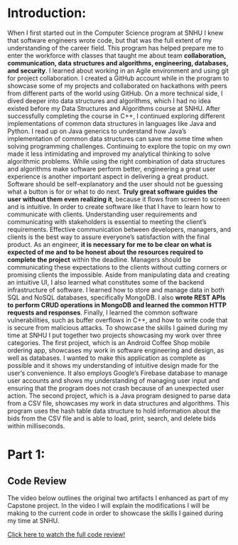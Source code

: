# Introduction:
  When I first started out in the Computer Science program at SNHU I knew that software engineers wrote code, but that was the full extent of my understanding of the career field. This program has helped prepare me to enter the workforce with classes that taught me about team **collaboration, communication, data structures and algorithms, engineering, databases, and security**. I learned about working in an Agile environment and using git for project collaboration. I created a GitHub account while in the program to showcase some of my projects and collaborated on hackathons with peers from different parts of the world using GitHub.
	On a more technical side, I dived deeper into data structures and algorithms, which I had no idea existed before my Data Structures and Algorithms course at SNHU. After successfully completing the course in C++, I continued exploring different implementations of common data structures in languages like Java and Python. I read up on Java generics to understand how Java’s implementation of common data structures can save me some time when solving programming challenges. Continuing to explore the topic on my own made it less intimidating and improved my analytical thinking to solve algorithmic problems.
	While using the right combination of data structures and algorithms make software perform better, engineering a great user experience is another important aspect in delivering a great product. Software should be self-explanatory and the user should not be guessing what a button is for or what to do next. **Truly great software guides the user without them even realizing it**, because it flows from screen to screen and is intuitive. In order to create software like that I have to learn how to communicate with clients.
	Understanding user requirements and communicating with stakeholders is essential to meeting the client’s requirements. Effective communication between developers, managers, and clients is the best way to assure everyone’s satisfaction with the final product. As an engineer, **it is necessary for me to be clear on what is expected of me and to be honest about the resources required to complete the project** within the deadline. Managers should be communicating these expectations to the clients without cutting corners or promising clients the impossible.
	Aside from manipulating data and creating an intuitive UI, I also learned what constitutes some of the backend infrastructure of software. I learned how to store and manage data in both SQL and NoSQL databases, specifically MongoDB. I also **wrote REST APIs to perform CRUD operations in MongoDB and learned the common HTTP requests and responses**. Finally, I learned the common software vulnerabilities, such as buffer overflows in C++, and how to write code that is secure from malicious attacks.
	To showcase the skills I gained during my time at SNHU I put together two projects showcasing my work over three categories. The first project, which is an Android Coffee Shop mobile ordering app, showcases my work in software engineering and design, as well as databases. I wanted to make this application as complete as possible and it shows my understanding of intuitive design made for the user’s convenience. It also employs Google’s Firebase database to manage user accounts and shows my understanding of managing user input and ensuring that the program does not crash because of an unexpected user action. The second project, which is a Java program designed to parse data from a CSV file, showcases my work in data structures and algorithms. This program uses the hash table data structure to hold information about the bids from the CSV file and is able to load, print, search, and delete bids within milliseconds.
	
# Part 1:
## Code Review
  The video below outlines the original two artifacts I enhanced as part of my Capstone project. In the video I will explain the modifications I will be making to the current code in order to showcase the skills I gained during my time at SNHU.

<a href="https://youtu.be/ITTD7Dc7htk"> Click here to watch the full code review!</a>
